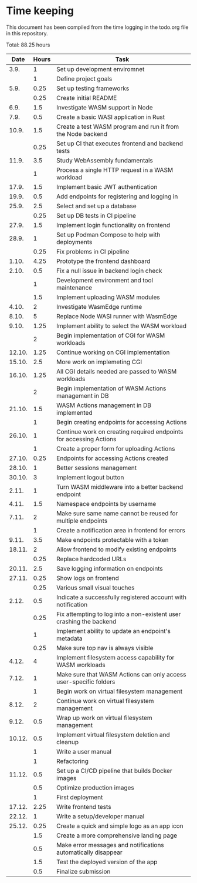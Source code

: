 
# Time keeping

This document has been compiled from the time logging in the todo.org file in this repository.

Total: 88.25 hours

| Date | Hours | Task |
-------|-------|------|
| 3.9.   | 1    | Set up development enviromnet                                       |
|        | 1    | Define project goals                                                |
| 5.9.   | 0.25 | Set up testing frameworks                                           |
|        | 0.25 | Create initial README                                               |
| 6.9.   | 1.5  | Investigate WASM support in Node                                    |
| 7.9.   | 0.5  | Create a basic WASI application in Rust                             |
| 10.9.  | 1.5  | Create a test WASM program and run it from the Node backend         |
|        | 0.25 | Set up CI that executes frontend and backend tests                  |
| 11.9.  | 3.5  | Study WebAssembly fundamentals                                      |
|        | 1    | Process a single HTTP request in a WASM workload                    |
| 17.9.  | 1.5  | Implement basic JWT authentication                                  |
| 19.9.  | 0.5  | Add endpoints for registering and logging in                        |
| 25.9.  | 2.5  | Select and set up a database                                        |
|        | 0.25 | Set up DB tests in CI pipeline                                      |
| 27.9.  | 1.5  | Implement login functionality on frontend                           |
| 28.9.  | 1    | Set up Podman Compose to help with deployments                      |
|        | 0.25 | Fix problems in CI pipeline                                         |
| 1.10.  | 4.25 | Prototype the frontend dashboard                                    |
| 2.10.  | 0.5  | Fix a null issue in backend login check                             |
|        | 1    | Development environment and tool maintenance                        |
|        | 1.5  | Implement uploading WASM modules                                    |
| 4.10.  | 2    | Investigate WasmEdge runtime                                        |
| 8.10.  | 5    | Replace Node WASI runner with WasmEdge                              |
| 9.10.  | 1.25 | Implement ability to select the WASM workload                       |
|        | 2    | Begin implementation of CGI for WASM workloads                      |
| 12.10. | 1.25 | Continue working on CGI implementation                              |
| 15.10. | 2.5  | More work on implemeting CGI                                        |
| 16.10. | 1.25 | All CGI details needed are passed to WASM workloads                 |
|        | 2    | Begin implementation of WASM Actions management in DB               |
| 21.10. | 1.5  | WASM Actions management in DB implemented                           |
|        | 1    | Begin creating endpoints for accessing Actions                      |
| 26.10. | 1    | Continue work on creating required endpoints for accessing Actions  |
|        | 1    | Create a proper form for uploading Actions                          |
| 27.10. | 0.25 | Endpoints for accessing Actions created                             |
| 28.10. | 1    | Better sessions management                                          |
| 30.10. | 3    | Implement logout button                                             |
| 2.11.  | 1    | Turn WASM middleware into a better backend endpoint                 |
| 4.11.  | 1.5  | Namespace endpoints by username                                     |
| 7.11.  | 2    | Make sure same name cannot be reused for multiple endpoints         |
|        | 1    | Create a notification area in frontend for errors                   |
| 9.11.  | 3.5  | Make endpoints protectable with a token                             |
| 18.11. | 2    | Allow frontend to modify existing endpoints                         |
|        | 0.25 | Replace hardcoded URLs                                              |
| 20.11. | 2.5  | Save logging information on endpoints                               |
| 27.11. | 0.25 | Show logs on frontend                                               |
|        | 0.25 | Various small visual touches                                        |
| 2.12.  | 0.5  | Indicate a successfully registered account with notification        |
|        | 0.25 | Fix attempting to log into a non-existent user crashing the backend |
|        | 1    | Implement ability to update an endpoint's metadata                  |
|        | 0.25 | Make sure top nav is always visible                                 |
| 4.12.  | 4    | Implement filesystem access capability for WASM workloads           |
| 7.12.  | 1    | Make sure that WASM Actions can only access user-specific folders   |
|        | 1    | Begin work on virtual filesystem management                         |
| 8.12.  | 2    | Continue work on virtual filesystem management                      |
| 9.12.  | 0.5  | Wrap up work on virtual filesystem management                       |
| 10.12. | 0.5  | Implement virtual filesystem deletion and cleanup                   |
|        | 1    | Write a user manual                                                 |
|        | 1    | Refactoring                                                         |
| 11.12. | 0.5  | Set up a CI/CD pipeline that builds Docker images                   |
|        | 0.5  | Optimize production images                                          |
|        | 1    | First deployment                                                    |
| 17.12. | 2.25 | Write frontend tests                                                |
| 22.12. | 1    | Write a setup/developer manual                                      |
| 25.12. | 0.25 | Create a quick and simple logo as an app icon                       |
|        | 1.5  | Create a more comprehensive landing page                            |
|        | 0.5  | Make error messages and notifications automatically disappear       |
|        | 1.5  | Test the deployed version of the app                                |
|        | 0.5  | Finalize submission                                                                    |

